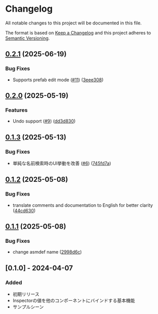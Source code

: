 # Changelog

All notable changes to this project will be documented in this file.

The format is based on [Keep a Changelog](http://keepachangelog.com/en/1.0.0/)
and this project adheres to [Semantic Versioning](http://semver.org/spec/v2.0.0.html).

## [0.2.1](https://github.com/hatayama/HierarchyFinder/compare/v0.2.0...v0.2.1) (2025-06-19)


### Bug Fixes

* Supports prefab edit mode ([#11](https://github.com/hatayama/HierarchyFinder/issues/11)) ([3eee308](https://github.com/hatayama/HierarchyFinder/commit/3eee308756189af513ca0b3159f87a4c1f435637))

## [0.2.0](https://github.com/hatayama/HierarchyFinder/compare/v0.1.3...v0.2.0) (2025-05-19)


### Features

* Undo support ([#9](https://github.com/hatayama/HierarchyFinder/issues/9)) ([dd3d830](https://github.com/hatayama/HierarchyFinder/commit/dd3d83026c038e6abefc0c01267df013755e334c))

## [0.1.3](https://github.com/hatayama/HierarchyFinder/compare/v0.1.2...v0.1.3) (2025-05-13)


### Bug Fixes

* 単純な名前検索時のUI挙動を改善 ([#6](https://github.com/hatayama/HierarchyFinder/issues/6)) ([745fd7a](https://github.com/hatayama/HierarchyFinder/commit/745fd7abfdece7f62ef5173193a62a20d7c8b9b6))

## [0.1.2](https://github.com/hatayama/HierarchyFinder/compare/v0.1.1...v0.1.2) (2025-05-08)


### Bug Fixes

* translate comments and documentation to English for better clarity ([44cd630](https://github.com/hatayama/HierarchyFinder/commit/44cd630080cb80e08fcef91f2f44404e021395fd))

## [0.1.1](https://github.com/hatayama/HierarchyFinder/compare/v0.1.0...v0.1.1) (2025-05-08)


### Bug Fixes

* change asmdef name ([2998d6c](https://github.com/hatayama/HierarchyFinder/commit/2998d6c9d71eb9bcc9db3f340894ff2d2c2f2476))

## [0.1.0] - 2024-04-07

### Added
- 初期リリース
- Inspectorの値を他のコンポーネントにバインドする基本機能
- サンプルシーン
